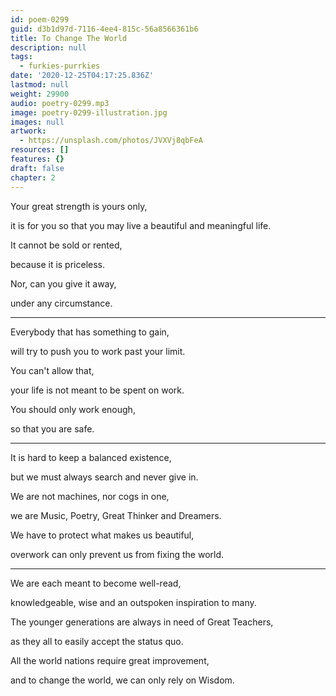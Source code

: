 ```yaml
---
id: poem-0299
guid: d3b1d97d-7116-4ee4-815c-56a8566361b6
title: To Change The World
description: null
tags:
  - furkies-purrkies
date: '2020-12-25T04:17:25.836Z'
lastmod: null
weight: 29900
audio: poetry-0299.mp3
image: poetry-0299-illustration.jpg
images: null
artwork:
  - https://unsplash.com/photos/JVXVj8qbFeA
resources: []
features: {}
draft: false
chapter: 2
---
```


Your great strength is yours only,

it is for you so that you may live a beautiful and meaningful life.

It cannot be sold or rented,

because it is priceless.

Nor, can you give it away,

under any circumstance.

---

Everybody that has something to gain,

will try to push you to work past your limit.

You can't allow that,

your life is not meant to be spent on work.

You should only work enough,

so that you are safe.

---

It is hard to keep a balanced existence,

but we must always search and never give in.

We are not machines, nor cogs in one,

we are Music, Poetry, Great Thinker and Dreamers.

We have to protect what makes us beautiful,

overwork can only prevent us from fixing the world.

---

We are each meant to become well-read,

knowledgeable, wise and an outspoken inspiration to many.

The younger generations are always in need of Great Teachers,

as they all to easily accept the status quo.

All the world nations require great improvement,

and to change the world, we can only rely on Wisdom.
